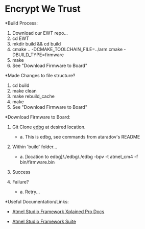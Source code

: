 Encrypt We Trust
================

*Build Process: 
1. Download our EWT repo...
2. cd EWT
3. mkdir build && cd build
4. cmake .. -DCMAKE_TOOLCHAIN_FILE=../arm.cmake -DBUILD_TYPE=firmware
5. make
6. See "Download Firmware to Board"

*Made Changes to file structure?
1. cd build
2. make clean
3. make rebuild_cache
4. make
5. See "Download Firmware to Board"

*Download Firmware to Board:
1. Git Clone [edbg](https://github.com/ataradov/edbg.git) at desired location.
   - a. This is edbg, see commands from ataradov's README

2. Within 'build' folder...
   - a. [location to edbg]/./edbg/./edbg -bpv -t atmel_cm4 -f bin/firmware.bin

3. Success
4. Failure?
   - a. Retry...

*Useful Documentation/Links:
   - [Atmel Studio Framework Xplained Pro Docs](http://asf.atmel.com/docs/latest/common.components.wifi.winc1500.ap_scan_example.sam4s_xplained_pro/html/group__sam4s__xplained__pro__features__group.html)

   - [Atmel Studio Framework Suite](http://www.microchip.com/avr-support/advanced-software-framework-(asf))

